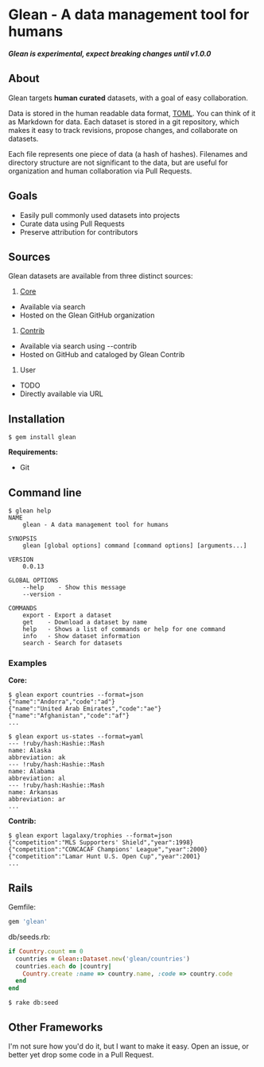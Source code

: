 # Glean - A data management tool for humans

___Glean is experimental, expect breaking changes until v1.0.0___

## About
Glean targets __human curated__ datasets, with a goal of easy collaboration.

Data is stored in the human readable data format, [TOML](https://github.com/mojombo/toml). You can think of it as Markdown for data. Each dataset is stored in a git repository, which makes it easy to track revisions, propose changes, and collaborate on datasets.

Each file represents one piece of data (a hash of hashes). Filenames and directory structure are not significant to the data, but are useful for organization and human collaboration via Pull Requests.

## Goals
* Easily pull commonly used datasets into projects
* Curate data using Pull Requests
* Preserve attribution for contributors

## Sources
Glean datasets are available from three distinct sources:

1. [Core](http://github.com/glean)
  * Available via search
  * Hosted on the Glean GitHub organization
1. [Contrib](https://github.com/glean/glean-contrib)
  * Available via search using --contrib
  * Hosted on GitHub and cataloged by Glean Contrib
1. User
  * TODO
  * Directly available via URL

## Installation
```
$ gem install glean
```

__Requirements:__
* Git

## Command line
```
$ glean help
NAME
    glean - A data management tool for humans

SYNOPSIS
    glean [global options] command [command options] [arguments...]

VERSION
    0.0.13

GLOBAL OPTIONS
    --help    - Show this message
    --version - 

COMMANDS
    export - Export a dataset
    get    - Download a dataset by name
    help   - Shows a list of commands or help for one command
    info   - Show dataset information
    search - Search for datasets
```

### Examples
__Core:__
```
$ glean export countries --format=json
{"name":"Andorra","code":"ad"}
{"name":"United Arab Emirates","code":"ae"}
{"name":"Afghanistan","code":"af"}
...
```
```
$ glean export us-states --format=yaml
--- !ruby/hash:Hashie::Mash
name: Alaska
abbreviation: ak
--- !ruby/hash:Hashie::Mash
name: Alabama
abbreviation: al
--- !ruby/hash:Hashie::Mash
name: Arkansas
abbreviation: ar
...
```
__Contrib:__
```
$ glean export lagalaxy/trophies --format=json
{"competition":"MLS Supporters' Shield","year":1998}
{"competition":"CONCACAF Champions' League","year":2000}
{"competition":"Lamar Hunt U.S. Open Cup","year":2001}
...
```

## Rails

Gemfile:
```ruby
gem 'glean'
```

db/seeds.rb:
```ruby
if Country.count == 0
  countries = Glean::Dataset.new('glean/countries')
  countries.each do |country|
    Country.create :name => country.name, :code => country.code
  end
end
```

```
$ rake db:seed
```

## Other Frameworks

I'm not sure how you'd do it, but I want to make it easy. Open an issue, or better yet drop some code in a Pull Request.
